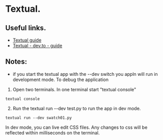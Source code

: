 # Textual.

## Useful links.
* [Textual guide](https://textual.textualize.io/guide/devtools/)
* [Textual - dev.to - guide](https://dev.to/wiseai/textual-the-definitive-guide-part-1-1i0p)



## Notes:
* if you start the textual app with the --dev switch you appln will run in development
  mode. To debug the application

1. Open two terminals. In one terminal start "textual console"

```
textual console
```

2. Run the textual run --dev test.py to run the app in dev mode.

```
textual run --dev swatch01.py
```


In dev mode, you can live edit CSS files. Any changes to css will be reflected
within milliseconds on the terminal.



